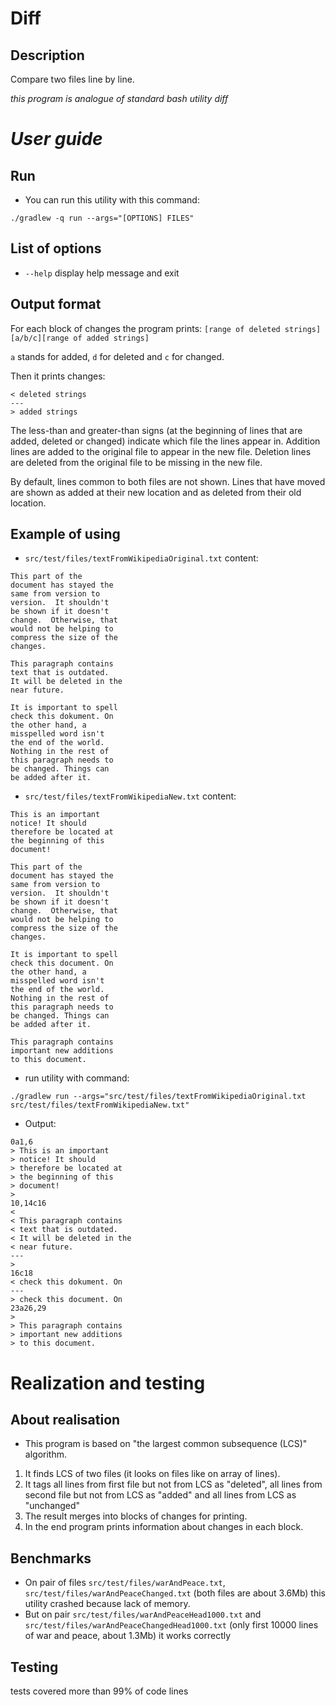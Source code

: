 # Diff

## Description

Compare two files line by line.

*this program is analogue of standard bash utility diff* 

# _User guide_

## Run
* You can run this utility with this command:
```
./gradlew -q run --args="[OPTIONS] FILES"
```

## List of options
* ```--help``` display help message and exit

## Output format
For each block of changes the program prints:
```[range of deleted strings][a/b/c][range of added strings]```

```a``` stands for added, ```d``` for deleted and ```c``` for changed.

Then it prints changes:

```
< deleted strings
---
> added strings
```
The less-than and greater-than signs 
(at the beginning of lines that are added, deleted or changed)
indicate which file the lines appear in. 
Addition lines are added to the original file to appear in the
new file.
Deletion lines are deleted from the original file to be missing
in the new file.


By default, lines common to both files are not shown.
Lines that have moved are shown as added at their new location
and as deleted from their old location.

## Example of using
* ```src/test/files/textFromWikipediaOriginal.txt``` content:
```
This part of the
document has stayed the
same from version to
version.  It shouldn't
be shown if it doesn't
change.  Otherwise, that
would not be helping to
compress the size of the
changes.

This paragraph contains
text that is outdated.
It will be deleted in the
near future.

It is important to spell
check this dokument. On
the other hand, a
misspelled word isn't
the end of the world.
Nothing in the rest of
this paragraph needs to
be changed. Things can
be added after it.

```
* ```src/test/files/textFromWikipediaNew.txt``` content:
```
This is an important
notice! It should
therefore be located at
the beginning of this
document!

This part of the
document has stayed the
same from version to
version.  It shouldn't
be shown if it doesn't
change.  Otherwise, that
would not be helping to
compress the size of the
changes.

It is important to spell
check this document. On
the other hand, a
misspelled word isn't
the end of the world.
Nothing in the rest of
this paragraph needs to
be changed. Things can
be added after it.

This paragraph contains
important new additions
to this document.

```
* run utility with command:
```
./gradlew run --args="src/test/files/textFromWikipediaOriginal.txt src/test/files/textFromWikipediaNew.txt"
```
* Output:
```
0a1,6
> This is an important
> notice! It should
> therefore be located at
> the beginning of this
> document!
> 
10,14c16
< 
< This paragraph contains
< text that is outdated.
< It will be deleted in the
< near future.
---
> 
16c18
< check this dokument. On
---
> check this document. On
23a26,29
> 
> This paragraph contains
> important new additions
> to this document.
```

# Realization and testing

## About realisation
* This program is based on "the largest common subsequence (LCS)" algorithm.
1. It finds LCS of two files (it looks on files like on array of lines).
2. It tags all lines from first file but not from LCS as "deleted", all lines from
second file but not from LCS as "added" and all lines from LCS as "unchanged"
3. The result merges into blocks of changes for printing.
4. In the end program prints information about changes in each block.
## Benchmarks

* On pair of files ```src/test/files/warAndPeace.txt```, ```src/test/files/warAndPeaceChanged.txt``` (both files are about 3.6Mb)
this utility crashed because lack of memory. 
* But on pair ```src/test/files/warAndPeaceHead1000.txt``` and ```src/test/files/warAndPeaceChangedHead1000.txt```
  (only first 10000 lines of war and peace, about 1.3Mb) it works correctly

## Testing

tests covered more than 99% of code lines